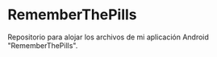 # RememberThePills
Repositorio para alojar los archivos de mi aplicación Android "RememberThePills".
